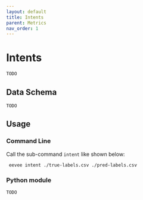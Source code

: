 ```yaml
---
layout: default
title: Intents
parent: Metrics
nav_order: 1
---
```


# Intents
`TODO`

## Data Schema
`TODO`

## Usage

### Command Line
Call the sub-command `intent` like shown below:

```shell
 eevee intent ./true-labels.csv ./pred-labels.csv
```

### Python module
`TODO`

